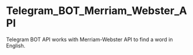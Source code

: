 # Telegram_BOT_Merriam_Webster_API
Telegram BOT API works with Merriam-Webster API to find a word in English.
